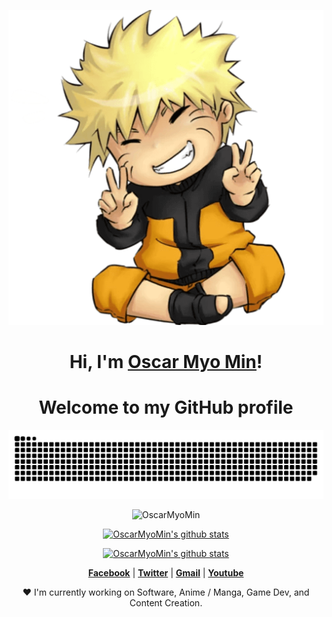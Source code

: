<p align="center">
  <a href="#"><img src="pngwing.com.png" alt="Oscar Myo Min Banner"></a>
</p>

<h1 align="center">Hi, I'm <a href="https://www.facebook.com/oscar.m.min.1">Oscar Myo Min</a>!</h1>
<h1 align="center">Welcome to my GitHub profile</h1>

<p align="center">
  <a href="#">
    <img src="https://raw.githubusercontent.com/Platane/snk/output/github-contribution-grid-snake.svg" alt="">
  </a>
</p>
<p align="center">
  <img src="https://komarev.com/ghpvc/?username=OscarMyoMin&style=for-the-badge" alt="OscarMyoMin" /> </p>
</p>
<p align="center">
  <a href="#">
    <img src="https://github-readme-stats.vercel.app/api/top-langs/?username=OscarMyoMin&hide=TeX&layout=compact&hide_border=true" alt="OscarMyoMin's github stats">
  </a>
</p>
<p align="center">
  <a href="#"><img src="https://github-readme-stats.vercel.app/api?username=OscarMyoMin&hide_border=true&show_icons=true" alt="OscarMyoMin's github stats"></a>
</p>

<p align="center">
  <strong><a href="https://www.facebook.com/oscar.m.min.1">Facebook</a></strong> |
  <strong><a href="#">Twitter</a></strong> |
  <strong><a href="mailto:oscarmyomin@gmail.com">Gmail</a></strong> |
  <strong><a href="#">Youtube</a></strong>
</p>

<p align="center">❤ I'm currently working on Software, Anime / Manga, Game Dev, and Content Creation.</p>
